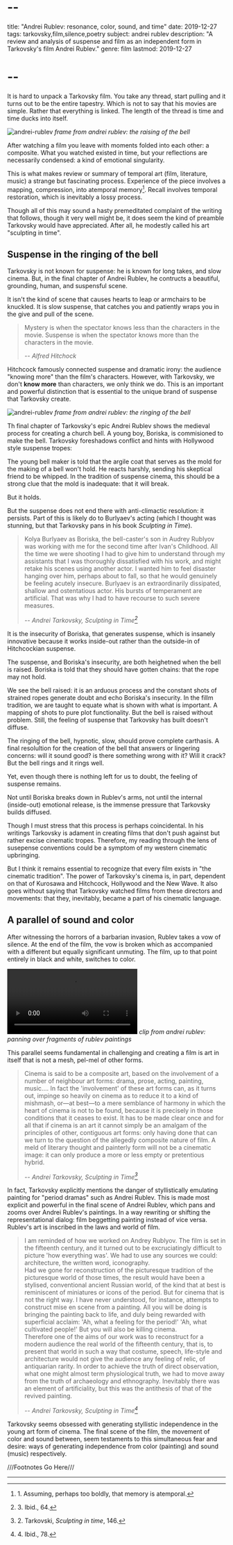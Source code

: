 # --
title: "Andrei Rublev: resonance, color, sound, and time"
date: 2019-12-27
tags: tarkovsky,film,silence,poetry
subject: andrei rublev
description: "A review and analysis of suspense and film as an independent form in Tarkovsky's film Andrei Rublev."
genre: film
lastmod: 2019-12-27
# --

It is hard to unpack a Tarkovsky film. You take any thread, start pulling and it turns out to be the entire tapestry. Which is not to say that his movies are simple. Rather that everything is linked. The length of the thread is time and time ducks into itself.

![andrei-rublev](/static/img/post-images/andrei-rublev/andrei-rublev-1.jpg)
*frame from andrei rublev: the raising of the bell*

After watching a film you leave with moments folded into each other: a composite. What you watched existed in time, but your reflections are necessarily condensed: a kind of emotional singularity.

This is what makes review or summary of temporal art (film, literature, music) a strange but fascinating process. Experience of the piece involves a mapping, compression, into atemporal memory[^1]. Recall involves temporal restoration, which is inevitably a lossy process.

Though all of this may sound a hasty premeditated complaint of the writing that follows, though it very well might be, it does seem the kind of preamble Tarkovsky would have appreciated. After all, he modestly called his art "sculpting in time".

## Suspense in the ringing of the bell

Tarkovsky is not known for suspense: he is known for long takes, and slow cinema. But, in the final chapter of Andrei Rublev, he contructs a beautiful, grounding, human, and suspensful scene.

It isn't the kind of scene that causes hearts to leap or armchairs to be knuckled. It is slow suspense, that catches you and patiently wraps you in the give and pull of the scene.

> Mystery is when the spectator knows less than the characters in the movie. Suspense is when the spectator knows more than the characters in the movie.
> 
> <cite> -- Alfred Hitchock </cite>

Hitchcock famously connected suspense and dramatic irony: the audience "knowing more" than the film's characters. However, with Tarkovsky, we don't **know more** than characters, we only think we do. This is an important and powerful distinction that is essential to the unique brand of suspense that Tarkovsky create.

![andrei-rublev](/static/img/post-images/andrei-rublev/andrei-rublev-2.jpg)
*frame from andrei rublev: the ringing of the bell*

Th final chapter of Tarkovsky's epic Andrei Rublev shows the medieval process for creating a church bell. A young boy, Boriska, is commisioned to make the bell. Tarkovsky foreshadows conflict and hints with Hollywood style suspense tropes:

The young bell maker is told that the argile coat that serves as the mold for the making of a bell won't hold. He reacts harshly, sending his skeptical friend to be whipped. In the tradition of suspense cinema, this should be a strong clue that the mold is inadequate: that it will break. 

But it holds.

But the suspense does not end there with anti-climactic resolution: it persists. Part of this is likely do to Burlyaev's acting (which I thought was stunning, but that Tarkovsky pans in his book *Sculpting in Time*).

> Kolya Burlyaev as Boriska, the bell-caster's son in Audrey Rublyov was working with me for the second time after Ivan's Childhood. All the time we were shooting I had to give him to understand through my assistants that I was thoroughly dissatisfied with his work, and might retake his scenes using another actor. I wanted him to feel disaster hanging over him, perhaps about to fall, so that he would genuinely be feeling acutely insecure. Burlyaev is an extraordinarily dissipated, shallow and ostentatious actor. His bursts of temperament are artificial. That was why I had to have recourse to such severe measures.
> 
> <cite> -- Andrei Tarkovsky, Sculpting in Time[^3]</cite>

It is the insecurity of Boriska, that generates suspense, which is insanely innovative because it works inside-out rather than the outside-in of Hitchcockian suspense. 

The suspense, and Boriska's insecurity, are both heighetned when the bell is raised. Boriska is told that they should have gotten chains: that the rope may not hold.

We see the bell raised: it is an arduous process and the constant shots of strained ropes generate doubt and echo Boriska's insecurity. In the fillm tradition, we are taught to equate what is shown with what is important. A mapping of shots to pure plot functionality. But the bell is raised without problem. Still, the feeling of suspense that Tarkovsky has built doesn't diffuse.

The ringing of the bell, hypnotic, slow, should prove complete carthasis. A final resolultion for the creation of the bell that answers or lingering concerns: will it sound good? is there something wrong with it? Will it crack? But the bell rings and it rings well.

Yet, even though there is nothing left for us to doubt, the feeling of suspense remains.

Not until Boriska breaks down in Rublev's arms, not until the internal (inside-out) emotional release, is the immense pressure that Tarkovsky builds diffused.

Though I must stress that this process is perhaps coincidental. In his writings Tarkovsky is adament in creating films that don't push against but rather excise cinematic tropes. Therefore, my reading through the lens of susepense conventions could be a symptom of my western cinematic upbringing.

But I think it remains essential to recognize that every film exists in "the cinematic tradition". The power of Tarkovsky's cinema is, in part, dependent on that of Kurosawa and Hitchcock, Hollywood and the New Wave. It also goes without saying that Tarkovsky watched films from these directors and movements: that they, inevitably, became a part of his cinematic language.


## A parallel of sound and color

After witnessing the horrors of a barbarian invasion, Rublev takes a vow of silence. At the end of the film, the vow is broken which as accompanied with a different but equally significant unmuting. The film, up to that point entirely in black and white, switches to color.

<p>
<video controls>
    <source src="{{ url_for('static', filename='vid/post-videos/andrei-rublev/andrei-rublev.mp4')}}"
            type="video/mp4">
    Sorry, your browser doesn't support embedded videos.
</video>
<em>clip from andrei rublev: panning over fragments of rublev paintings</em>
</p>

This parallel seems fundamental in challenging and creating a film is art in itself that is not a mesh, pel-mel of other forms.

> Cinema is said to be a composite art, based on the involvement of a number of neighbour art forms: drama, prose, acting, painting, music.... In fact the 'involvement' of these art forms can, as it turns out, impinge so heavily on cinema as to reduce it to a kind of mishmash, or—at best—to a mere semblance of harmony in which the heart of cinema is not to be found, because it is precisely in those conditions that it ceases to exist. It has to be made clear once and for all that if cinema is an art it cannot simply be an amalgam of the principles of other, contiguous art forms: only having done that can we turn to the question of the allegedly composite nature of film. A meld of literary thought and painterly form will not be a cinematic image: it can only produce a more or less empty or pretentious hybrid.
> 
> <cite> -- Andrei Tarkovsky, Sculpting in Time[^2] </cite>

In fact, Tarkovsky explicitly mentions the danger of styllistically emulating painting for "period dramas" such as Andrei Rublev. This is made most explicit and powerful in the final scene of Andrei Rublev, which pans and zooms over Andrei Rublev's paintings. In a way rewriting or shifting the representational dialog: film beggetting painting instead of vice versa. Rublev's art is inscribed in the laws and world of film.

> I am reminded of how we worked on Andrey Rublyov. The film is set in the fifteenth century, and it turned out to be excruciatingly difficult to picture 'how everything was'. We had to use any sources we could: architecture, the written word, iconography.  
> Had we gone for reconstruction of the picturesque tradition of the picturesque world of those times, the result would have been a stylised, conventional ancient Russian world, of the kind that at best is reminiscent of miniatures or icons of the period. But for cinema that is not the right way. I have never understood, for instance, attempts to construct mise en scene from a painting. All you will be doing is bringing the painting back to life, and duly being rewarded with superficial acclaim: 'Ah, what a feeling for the period!' 'Ah, what cultivated people!' But you will also be killing cinema.  
> Therefore one of the aims of our work was to reconstruct for a modern audience the real world of the fifteenth century, that is, to present that world in such a way that costume, speech, life-style and architecture would not give the audience any feeling of relic, of antiquarian rarity. In order to achieve the truth of direct observation, what one might almost term physiological truth, we had to move away from the truth of archaeology and ethnography. Inevitably there was an element of artificiality, but this was the antithesis of that of the revived painting.
>
> <cite> -- Andrei Tarkovsky, Sculpting in Time[^4] </cite>

Tarkovsky seems obsessed with generating styllistic independence in the young art form of cinema. The final scene of the film, the movement of color and sound between, seem testaments to this simultaneous fear and desire: ways of generating independence from color (painting) and sound (music) respectively.

///Footnotes Go Here///

[^1]: 1\. Assuming, perhaps too boldly, that memory is atemporal.
[^2]: 2\. Tarkovski, *Sculpting in time*, 146.
[^3]: 3\. Ibid., 64.
[^4]: 4\. Ibid., 78.

<hr />
